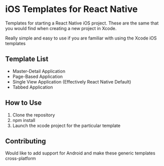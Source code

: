 # iOS Templates for React Native

Templates for starting a React Native iOS project. These are the same that you would find when creating a new project in Xcode.

Really simple and easy to use if you are familiar with using the Xcode iOS templates

## Template List
* Master-Detail Application
* Page-Based Application
* Single View Application (Effectively React Native Default)
* Tabbed Application

## How to Use
1. Clone the repository
2. npm install
3. Launch the xcode project for the particular template

## Contributing

Would like to add support for Android and make these generic templates cross-platform
